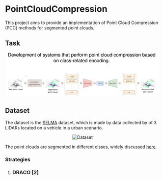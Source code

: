# PointCloudCompression
 
This project aims to provide an implementation of Point Cloud Compression (PCC) methods for segmented point clouds. 

## Task 

<p align="center">
  <img src="readme_imgs/task.png" width="500" title="Task">
</p>

## Dataset
The dataset is the [SELMA](https://scanlab.dei.unipd.it/selma-dataset/) dataset, which is made by data collected by of 3 LIDARs located on a vehicle in a urban scenario.

<p align="center">
  <img src="references/selma.png" width="500" title="Dataset">
</p>

The point clouds are segmented in different clsses, widely discussed [here](https://scanlab.dei.unipd.it/selma-dataset/).

### Strategies 
1) ### DRACO [2] 
